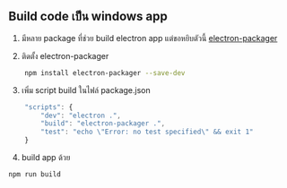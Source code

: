 ## Build code เป็น windows app

1) มีหลาย package ที่ช่วย build electron app แต่ขอหยิบตัวนี้ [electron-packager](https://github.com/electron-userland/electron-packager)

2) ติดตั้ง electron-packager 
```bash
    npm install electron-packager --save-dev
```
3) เพิ่ม script build ในไฟล์ package.json    
    
```javascript
    "scripts": {
        "dev": "electron .",
        "build": "electron-packager .",
        "test": "echo \"Error: no test specified\" && exit 1"
    }
```
4) build app ด้วย 
```cmd
npm run build
```